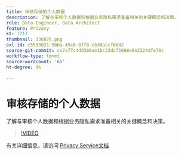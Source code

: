 ```yaml
---
title: 审核存储的个人数据
description: 了解与审核个人数据和根据业务隐私需求准备相关的关键概念和决策。
role: Data Engineer, Data Architect
feature: Privacy
kt: 7717
thumbnail: 336076.png
exl-id: c5533831-5bba-45c6-8ff8-eb38accf0d42
source-git-commit: cc7a77c4dd380ae1bc23dc75608e8e2224dfe78c
workflow-type: tm+mt
source-wordcount: '65'
ht-degree: 9%

---
```


# 审核存储的个人数据

了解与审核个人数据和根据业务隐私需求准备相关的关键概念和决策。

>[!VIDEO](https://video.tv.adobe.com/v/336076?quality=12&learn=on)

有关详细信息，请访问 [Privacy Service文档](https://experienceleague.adobe.com/docs/experience-platform/privacy/home.html?lang=zh-Hans)
